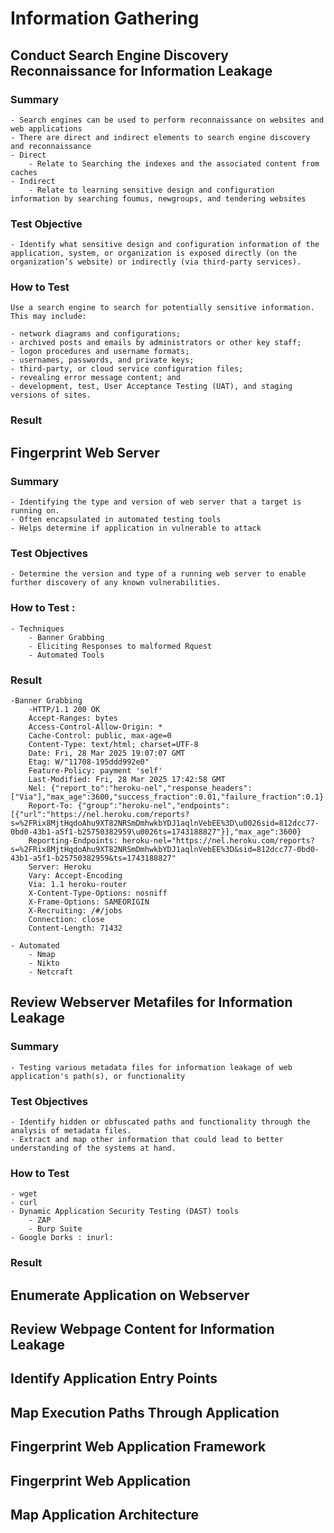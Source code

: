 # Information Gathering


## Conduct Search Engine Discovery Reconnaissance for Information Leakage

### Summary
    
    - Search engines can be used to perform reconnaissance on websites and web applications
    - There are direct and indirect elements to search engine discovery and reconnaissance
    - Direct
        - Relate to Searching the indexes and the associated content from caches
    - Indirect
        - Relate to learning sensitive design and configuration information by searching foumus, newgroups, and tendering websites

### Test Objective

    - Identify what sensitive design and configuration information of the application, system, or organization is exposed directly (on the organization’s website) or indirectly (via third-party services).

### How to Test

    Use a search engine to search for potentially sensitive information. This may include:

    - network diagrams and configurations;
    - archived posts and emails by administrators or other key staff;
    - logon procedures and username formats;
    - usernames, passwords, and private keys;
    - third-party, or cloud service configuration files;
    - revealing error message content; and
    - development, test, User Acceptance Testing (UAT), and staging versions of sites.

### Result
    



## Fingerprint Web Server

### Summary

    - Identifying the type and version of web server that a target is running on.
    - Often encapsulated in automated testing tools
    - Helps determine if application in vulnerable to attack

### Test Objectives

    - Determine the version and type of a running web server to enable further discovery of any known vulnerabilities.

### How to Test :

    - Techniques
        - Banner Grabbing
        - Eliciting Responses to malformed Rquest
        - Automated Tools

### Result

    -Banner Grabbing
        -HTTP/1.1 200 OK
        Accept-Ranges: bytes
        Access-Control-Allow-Origin: *
        Cache-Control: public, max-age=0
        Content-Type: text/html; charset=UTF-8
        Date: Fri, 28 Mar 2025 19:07:07 GMT
        Etag: W/"11708-195ddd992e0"
        Feature-Policy: payment 'self'
        Last-Modified: Fri, 28 Mar 2025 17:42:58 GMT
        Nel: {"report_to":"heroku-nel","response_headers":["Via"],"max_age":3600,"success_fraction":0.01,"failure_fraction":0.1}
        Report-To: {"group":"heroku-nel","endpoints":[{"url":"https://nel.heroku.com/reports?s=%2FRix8MjtHqdoAhu9XT82NRSmDmhwkbYDJ1aqlnVebEE%3D\u0026sid=812dcc77-0bd0-43b1-a5f1-b25750382959\u0026ts=1743188827"}],"max_age":3600}
        Reporting-Endpoints: heroku-nel="https://nel.heroku.com/reports?s=%2FRix8MjtHqdoAhu9XT82NRSmDmhwkbYDJ1aqlnVebEE%3D&sid=812dcc77-0bd0-43b1-a5f1-b25750382959&ts=1743188827"
        Server: Heroku
        Vary: Accept-Encoding
        Via: 1.1 heroku-router
        X-Content-Type-Options: nosniff
        X-Frame-Options: SAMEORIGIN
        X-Recruiting: /#/jobs
        Connection: close
        Content-Length: 71432

    - Automated 
        - Nmap
        - Nikto
        - Netcraft





## Review Webserver Metafiles for Information Leakage

### Summary

    - Testing various metadata files for information leakage of web application's path(s), or functionality

### Test Objectives

    - Identify hidden or obfuscated paths and functionality through the analysis of metadata files.
    - Extract and map other information that could lead to better understanding of the systems at hand.


### How to Test

    - wget
    - curl
    - Dynamic Application Security Testing (DAST) tools
        - ZAP
        - Burp Suite
    - Google Dorks : inurl:

### Result




## Enumerate Application on Webserver




## Review Webpage Content for Information Leakage




## Identify Application Entry Points




## Map Execution Paths Through Application




## Fingerprint Web Application Framework




## Fingerprint Web Application




## Map Application Architecture





